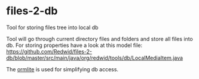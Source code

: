 # files-2-db
Tool for storing files tree into local db

Tool will go through current directory files and folders and store all files into db.
For storing properties have a look at this model file:
https://github.com/Redwid/files-2-db/blob/master/src/main/java/org/redwid/tools/db/LocalMediaItem.java

The [ormlite](http://ormlite.com/) is used for simplifying db access. 

